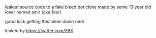 leaked source code to a fake bleed bot clone made by some 13 year old loser named amir (aka four)

good luck getting this taken down nerd

leaked by https://twitter.com/S8X
